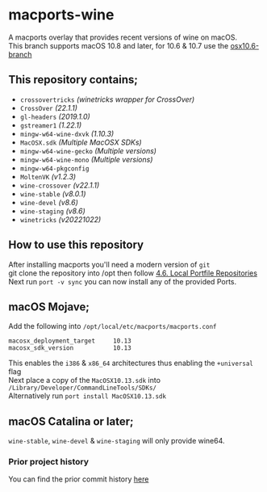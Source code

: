 # macports-wine
A macports overlay that provides recent versions of wine on macOS.\
This branch supports macOS 10.8 and later, for 10.6 & 10.7 use the [osx10.6-branch](https://github.com/Gcenx/macports-wine/tree/osx10.6-branch)

## This repository contains;
- `crossovertricks`         *(winetricks wrapper for CrossOver)*
- `CrossOver`               *(22.1.1)*
- `gl-headers`              *(2019.1.0)*
- `gstreamer1`              *(1.22.1)*
- `mingw-w64-wine-dxvk`     *(1.10.3)*
- `MacOSX.sdk`              *(Multiple MacOSX SDKs)*
- `mingw-w64-wine-gecko`    *(Multiple versions)*
- `mingw-w64-wine-mono`     *(Multiple versions)*
- `mingw-w64-pkgconfig`
- `MoltenVK`                *(v1.2.3)*
- `wine-crossover`          *(v22.1.1)*
- `wine-stable`             *(v8.0.1)*
- `wine-devel`              *(v8.6)*
- `wine-staging`            *(v8.6)*
- `winetricks`              *(v20221022)*

## How to use this repository
After installing macports you'll need a modern version of `git`\
git clone the repository into /opt then follow [4.6. Local Portfile Repositories](https://guide.macports.org/#development.local-repositories)\
Next run `port -v sync` you can now install any of the provided Ports.

## macOS Mojave;
Add the following into `/opt/local/etc/macports/macports.conf`
```
macosx_deployment_target     10.13
macosx_sdk_version           10.13
```
This enables the `i386` & `x86_64` architectures thus enabling the `+universal` flag\
Next place a copy of the `MacOSX10.13.sdk` into `/Library/Developer/CommandLineTools/SDKs/` \
Alternatively run `port install MacOSX10.13.sdk`

## macOS Catalina or later;
`wine-stable`, `wine-devel` & `wine-staging` will only provide wine64.

### Prior project history
You can find the prior commit history [here](https://github.com/Gcenx/macports-wine/tree/master)

